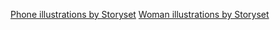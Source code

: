 <a href="https://storyset.com/phone">Phone illustrations by Storyset</a>
<a href="https://storyset.com/woman">Woman illustrations by Storyset</a>